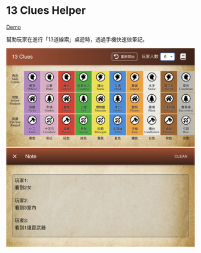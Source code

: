 # 13 Clues Helper

[Demo](https://timingjl.github.io/13_clues_helper/)


幫助玩家在進行「13道線索」桌遊時，透過手機快速做筆記。

![main grid](src/assets/demo/main_page.jpg)
![note demo](src/assets/demo/note_demo.jpg)